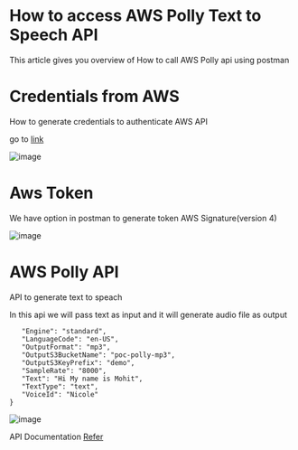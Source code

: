 # How to access AWS Polly Text to Speech API
This article gives you overview of How to call AWS Polly api using postman

# Credentials from AWS 

How to generate credentials to authenticate AWS API

go to [link](https://console.aws.amazon.com/iam/home?#/security_credentials?credentials=iam)

![image](https://user-images.githubusercontent.com/6815990/152381464-9bb443e9-c3a7-4469-bfd8-3400d89176fe.png)

# Aws Token

We have option in postman to generate token AWS Signature(version 4)

![image](https://user-images.githubusercontent.com/6815990/152373949-4ce11313-f297-46bd-805d-769e5b31e933.png)

# AWS Polly API

API to generate text to speach 

In this api we will pass text as input and it will generate audio file as output

```{
   "Engine": "standard",
   "LanguageCode": "en-US",
   "OutputFormat": "mp3",
   "OutputS3BucketName": "poc-polly-mp3",
   "OutputS3KeyPrefix": "demo",
   "SampleRate": "8000",
   "Text": "Hi My name is Mohit",
   "TextType": "text",
   "VoiceId": "Nicole"
}
```

![image](https://user-images.githubusercontent.com/6815990/152393004-f2fb6695-7b29-4423-a50e-3a552fdb71ef.png)

API Documentation [Refer](https://docs.aws.amazon.com/polly/latest/dg/API_StartSpeechSynthesisTask.html)
